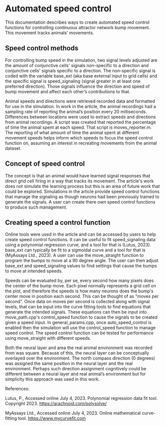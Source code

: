 Automated speed control
=======================

This documentation describes ways to create automated speed control functions for controlling continuous attractor network bump movement. This movement tracks animals' movements.

## Speed control methods

For controlling bump speed in the simulation, two signal levels adjusted are the amount of conjunctive cells' signals non-specific to a direction and conjunctive cells' signals specific to a direction. The non-specific signal is coded with the variable base_ext (aka base external input to grid cells) and the specific signal is speed_signaling (signal greater in at least one preferred direction). Those signals influence the direction and speed of bump movement and affect each other’s contributions to that. 

Animal speeds and directions were retrieved recorded data and formatted for use in the simulation. In work in the article, the animal recordings had a sampling rate of reporting the animal’s position every 20 milliseconds. Differences between locations were used to extract speeds and directions from animal recordings. A script was created that reported the percentage of time the animal spent at each speed. That script is moves_reporter.m. The reporting of what amount of time the animal spent at different movement speeds helps inform which speeds to focus the speed control function on, assuming an interest in recreating movements from the animal dataset.

## Concept of speed control

The concept is that an animal would have learned signal responses that direct grid cell firing in a way that tracks its movement. The article's work does not simulate the learning process but this is an area of future work that could be explored. Simulations in the article provide speed control functions that manage the signaling as though neurons had been previously trained to generate the signals. A user can create there own speed control functions to produce such management.

## Creating speed a control function

Online tools were used in the article and can be accessed by users to help create speed control functions. It can be useful to fit speed_signaling data using a polynomial regression curve, and a tool for that is (Lutus, 2023). base_ext can typically be fit to a sigmoidal curve and a tool for that is (MyAssays Ltd., 2023). A user can use the move_straight function to program the bumps to move at a 90 degree angle. The user can then adjust base_ext and speed_signaling values to find settings that cause the bumps to move at intended speeds. 

Speeds can be evaluated by, per se, every second how many pixels does the center of the bump move. Each pixel normally represents a grid cell on the plot, and therefore the speeds is how many neurons does the bump's center move in position each second. This can be thought of as "moves per second". Once data on moves per second is collected along with signal levels, that can be input into the curve fitting tools to find equations that generate the intended signals. These equations can then be input into move_path.cpp's control_speed function to cause the signals to be created given a speed input. In general_params.cpp, once auto_speed_control is enabled then the simulation will use the control_speed function to manage speed control. The speed control function can be tested for performance using move_straight with different speeds. 

Both the neural layer and area the real animal environment was recorded from was square. Because of this, the neural layer can be conceptually overlayed over the environment. The north compass direction (0 degrees) was assigned the same position in the neural layer and the real environment. Perhaps such direction assignment cognitively could be different between a neural layer and real animal’s environment but for simplicity this approach was used in this work.

References:

Lutus, P., Accessed online July 4, 2023. Polynomial regression data fit tool. Copyright 2023. https://arachnoid.com/polysolve/

MyAssays Ltd., Accessed online July 4, 2023. Online mathematical curve-fitting tool. https://www.mycurvefit.com
